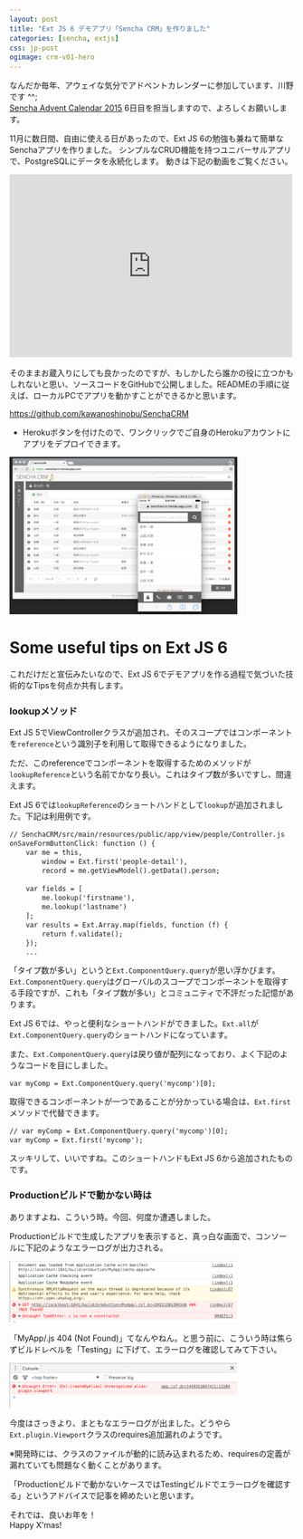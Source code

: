 ```yaml
---
layout: post
title: "Ext JS 6 デモアプリ「Sencha CRM」を作りました"
categories: [sencha, extjs]
css: jp-post
ogimage: crm-v01-hero
---
```


なんだか毎年、アウェイな気分でアドベントカレンダーに参加しています、川野です ^^;   
<a href="http://www.adventar.org/calendars/1041" target="_blank">Sencha Advent Calendar 2015</a> 6日目を担当しますので、よろしくお願いします。

11月に数日間、自由に使える日があったので、Ext JS 6の勉強も兼ねて簡単なSenchaアプリを作りました。 シンプルなCRUD機能を持つユニバーサルアプリで、PostgreSQLにデータを永続化します。
動きは下記の動画をご覧ください。

<iframe src="https://player.vimeo.com/video/147315133" width="500" height="323" frameborder="0" webkitallowfullscreen mozallowfullscreen allowfullscreen></iframe>

そのままお蔵入りにしても良かったのですが、もしかしたら誰かの役に立つかもしれないと思い、ソースコードをGitHubで公開しました。READMEの手順に従えば、ローカルPCでアプリを動かすことができるかと思います。

<a href="https://github.com/kawanoshinobu/SenchaCRM" target="_blank">https://github.com/kawanoshinobu/SenchaCRM</a>  
* Herokuボタンを付けたので、ワンクリックでご自身のHerokuアカウントにアプリをデプロイできます。

<img src="/public/images/crm-v01-hero.jpg" style="width:80%"/>

# Some useful tips on Ext JS 6

これだけだと宣伝みたいなので、Ext JS 6でデモアプリを作る過程で気づいた技術的なTipsを何点か共有します。

### lookupメソッド

Ext JS 5でViewControllerクラスが追加され、そのスコープではコンポーネントを`reference`という識別子を利用して取得できるようになりました。

ただ、このreferenceでコンポーネントを取得するためのメソッドが`lookupReference`という名前でかなり長い。これはタイプ数が多いですし、間違えます。

Ext JS 6では`lookupReference`のショートハンドとして`lookup`が追加されました。下記は利用例です。

    // SenchaCRM/src/main/resources/public/app/view/people/Controller.js
    onSaveFormButtonClick: function () {
        var me = this,
            window = Ext.first('people-detail'),
            record = me.getViewModel().getData().person;

        var fields = [
            me.lookup('firstname'),
            me.lookup('lastname')
        ];
        var results = Ext.Array.map(fields, function (f) {
            return f.validate();
        });
        ...

「タイプ数が多い」というと`Ext.ComponentQuery.query`が思い浮かびます。
`Ext.ComponentQuery.query`はグローバルのスコープでコンポーネントを取得する手段ですが、これも「タイプ数が多い」とコミュニティで不評だった記憶があります。

Ext JS 6では、やっと便利なショートハンドができました。`Ext.all`が`Ext.ComponentQuery.query`のショートハンドになっています。

また、`Ext.ComponentQuery.query`は戻り値が配列になっており、よく下記のようなコードを目にしました。

    var myComp = Ext.ComponentQuery.query('mycomp')[0];

取得できるコンポーネントが一つであることが分かっている場合は、`Ext.first`メソッドで代替できます。

    // var myComp = Ext.ComponentQuery.query('mycomp')[0];
    var myComp = Ext.first('mycomp');

スッキリして、いいですね。このショートハンドもExt JS 6から追加されたものです。

### Productionビルドで動かない時は

ありますよね、こういう時。今回、何度か遭遇しました。

Productionビルドで生成したアプリを表示すると、真っ白な画面で、コンソールに下記のようなエラーログが出力される。

<img src="/public/images/crm-p-error.png" style="width:80%"/>

「MyApp/.js 404 (Not Found)」てなんやねん。と思う前に、こういう時は焦らずビルドレベルを「Testing」に下げて、エラーログを確認してみて下さい。

<img src="/public/images/crm-t-error.png" style="width:80%"/>

今度はさっきより、まともなエラーログが出ました。どうやら`Ext.plugin.Viewport`クラスのrequires追加漏れのようです。

※開発時には、クラスのファイルが動的に読み込まれるため、requiresの定義が漏れていても問題なく動くことがあります。

「Productionビルドで動かないケースではTestingビルドでエラーログを確認する」というアドバイスで記事を締めたいと思います。

それでは、良いお年を！  
Happy X'mas!
